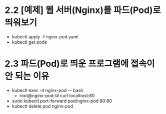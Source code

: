 # 2.2 [예제] 웹 서버(Nginx)를 파드(Pod)로 띄워보기

- kubectl apply -f nginx-pod.yaml
- kubectl get pods

# 2.3 파드(Pod)로 띄운 프로그램에 접속이 안 되는 이유

- kubectl exec -it nginx-pod -- bash
  - root@nginx-pod:/# curl localhost:80
- sudo kubectl port-forward pod/nginx-pod 80:80
- kubectl delete pod nginx-pod

